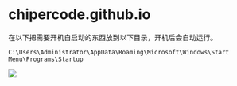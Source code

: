 # chipercode.github.io
在以下把需要开机自启动的东西放到以下目录，开机后会自动运行。
```dos
C:\Users\Administrator\AppData\Roaming\Microsoft\Windows\Start Menu\Programs\Startup
```
![](https://upload-images.jianshu.io/upload_images/22977817-c69890361bc520b5.png?imageMogr2/auto-orient/strip%7CimageView2/2/w/1240)

